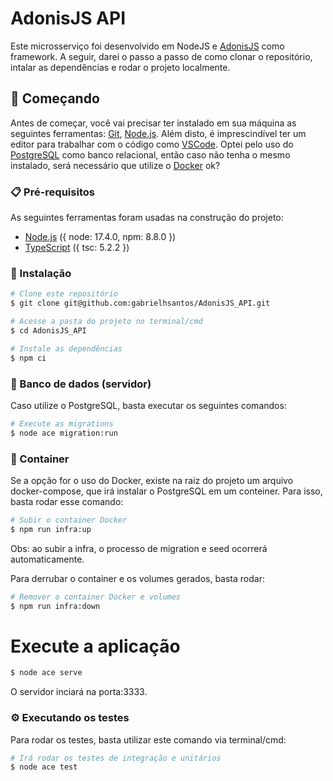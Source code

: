 # AdonisJS API

Este microsserviço foi desenvolvido em NodeJS e [AdonisJS](https://adonisjs.com/) como framework.
A seguir, darei o passo a passo de como clonar o repositório, intalar as dependências e rodar o projeto localmente.


## 🚀 Começando

Antes de começar, você vai precisar ter instalado em sua máquina as seguintes ferramentas:
[Git](https://git-scm.com), [Node.js](https://nodejs.org/en/).
Além disto, é imprescindível ter um editor para trabalhar com o código como [VSCode](https://code.visualstudio.com/).
Optei pelo uso do [PostgreSQL](https://www.postgresql.org/) como banco relacional, então caso não tenha o mesmo instalado,
será necessário que utilize o [Docker](https://www.docker.com/products/docker-desktop/) ok?

### 📋 Pré-requisitos

As seguintes ferramentas foram usadas na construção do projeto:

- [Node.js](https://nodejs.org/en/) ({ node: 17.4.0, npm: 8.8.0 })
- [TypeScript](https://www.typescriptlang.org/) ({ tsc: 5.2.2 })

### 🔧 Instalação

```bash
# Clone este repositório
$ git clone git@github.com:gabrielhsantos/AdonisJS_API.git

# Acesse a pasta do projeto no terminal/cmd
$ cd AdonisJS_API

# Instale as dependências
$ npm ci
```

### 🎲 Banco de dados (servidor)

Caso utilize o PostgreSQL, basta executar os seguintes comandos:

```bash
# Execute as migrations
$ node ace migration:run
```

### 🐋 Container

Se a opção for o uso do Docker, existe na raiz do projeto um arquivo docker-compose,
que irá instalar o PostgreSQL em um conteiner.
Para isso, basta rodar esse comando:

```bash
# Subir o container Docker
$ npm run infra:up
```
Obs: ao subir a infra, o processo de migration e seed ocorrerá automaticamente.

Para derrubar o container e os volumes gerados, basta rodar:

```bash
# Remover o container Docker e volumes
$ npm run infra:down
```

# Execute a aplicação
```bash
$ node ace serve
```
O servidor inciará na porta:3333.

### ⚙️ Executando os testes

Para rodar os testes, basta utilizar este comando via terminal/cmd:

```bash
# Irá rodar os testes de integração e unitários
$ node ace test
